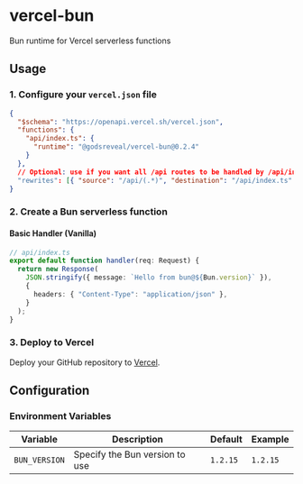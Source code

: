 # vercel-bun

Bun runtime for Vercel serverless functions

## Usage

### 1. Configure your `vercel.json` file

```json
{
  "$schema": "https://openapi.vercel.sh/vercel.json",
  "functions": {
    "api/index.ts": {
      "runtime": "@godsreveal/vercel-bun@0.2.4"
    }
  },
  // Optional: use if you want all /api routes to be handled by /api/index.ts
  "rewrites": [{ "source": "/api/(.*)", "destination": "/api/index.ts" }]
}
```

### 2. Create a Bun serverless function

#### Basic Handler (Vanilla)

```typescript
// api/index.ts
export default function handler(req: Request) {
  return new Response(
    JSON.stringify({ message: `Hello from bun@${Bun.version}` }),
    {
      headers: { "Content-Type": "application/json" },
    }
  );
}
```


### 3. Deploy to Vercel

Deploy your GitHub repository to [Vercel](https://vercel.com/docs/git#deploying-a-git-repository).

## Configuration

### Environment Variables

| Variable      | Description                    | Default  | Example  |
| ------------- | ------------------------------ | -------- | -------- |
| `BUN_VERSION` | Specify the Bun version to use | `1.2.15` | `1.2.15` |


